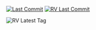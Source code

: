 [![Last Commit](https://img.shields.io/github/last-commit/a2-ai/rv-docs?logo=github)](https://github.com/a2-ai/rv-docs/commits)
[![RV Last Commit](https://img.shields.io/github/last-commit/a2-ai/rv?label=rv%20last%20commit&logo=github)](https://github.com/a2-ai/rv/commits)

![RV Latest Tag](https://img.shields.io/github/v/tag/a2-ai/rv?label=rv%20latest%20tag&sort=semver&style=flat)
